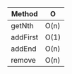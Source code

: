 | Method | O |
| ---- | ---- |
| getNth | O(n) |
| addFirst | O(1) |
| addEnd | O(n) |
| remove | O(n) |

